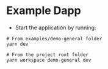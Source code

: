 # Example Dapp

- Start the application by running:
```shell
# From examples/demo-general folder
yarn dev

# From the project root folder
yarn workspace demo-general dev
```

